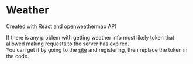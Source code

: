 # Weather
Created with React and openweathermap API

If there is any problem with getting weather info most likely token that allowed making requests to the server has expired.
<br>
You can get it by going to the [site](https://openweathermap.org/) and registering, then replace the token in the code.
